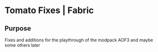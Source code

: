 # Tomato Fixes | Fabric

## Purpose

Fixes and additions for the playthrough of the modpack AOF3 and maybe some others later


